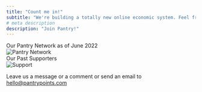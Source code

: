 ```yaml
---
title: "Count me in!"
subtitle: "We're building a totally new online economic system. Feel free to leave an inquiry"
# meta description
description: "Join Pantry!"
---
```


<div class="subtitle is-6 has-text-centered mt-5">Our Pantry Network as of June 2022</div>

<img src="/graphics/network.jpg" class="shadow-lg" alt="Pantry Network">




<div class="subtitle is-6 has-text-centered mt-5">Our Past Supporters</div>	

<img src="/graphics/support.jpg" class="shadow-lg" alt="Support">


<!-- - inputs from academics, policymakers, institutions
- translations from people who can speak a language other than English
- donors who want to donate in cash or kind to seed the points system
- interested people who want to try our prototypes and spread the word -->


<p class="mt-5">Leave us a message or a comment or send an email to <a class="text-color" href="mailto:hello@pantrypoints.com">hello@pantrypoints.com</a></p>


<!-- * **Phone: +88 125 256 452** 
* **Address: 360 Main rd, Rio, Brazil** -->
